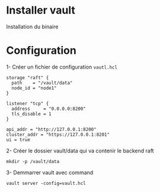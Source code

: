 # Installer vault
Installation du binaire


# Configuration

1- Créer un fichier de configuration ```vautl.hcl```

```
storage "raft" {
  path    = "/vault/data"
  node_id = "node1"
}

listener "tcp" {
  address     = "0.0.0.0:8200"
  tls_disable = 1
}

api_addr = "http://127.0.0.1:8200"
cluster_addr = "https://127.0.0.1:8201"
ui = true
```

2- Créer le dossier vault/data qui va contenir le backend raft

```
mkdir -p /vault/data
```

3- Demmarrer vault avec command

```
vault server -config=vault.hcl
```
